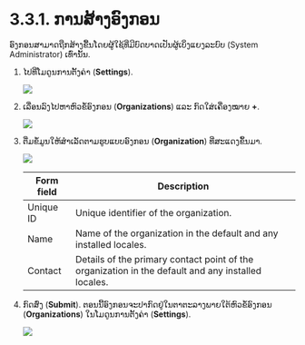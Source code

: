# 3.3.1. ການສ້າງອົງກອນ

ອົງກອນສາມາດຖືກສ້າງຂື້ນໂດຍຜູ້ໃຊ້ທີ່ມີບົດບາດເປັນຜູ້ເບິ່ງແຍງລະບົບ (System Administrator) ເທົ່ານັ້ນ.

1.  ໄປທີ່ໂມດູນການຕັ້ງຄ່າ (**Settings**).

    ![](<../../../../.gitbook/assets/image (49).png>)
2.  ເລື່ອນລົງໄປຫາຫົວຂໍ້ອົງກອນ (**Organizations**) ແລະ ກົດໃສ່ເຄື່ອງໝາຍ **+**.

    ![](<../../../../.gitbook/assets/image (10) (3).png>)
3.  ຕື່ມຂໍ້ມູນໃຫ້ສໍາເລັດຕາມຮູບແບບອົງກອນ (**Organization**) ທີ່ສະແດງຂຶ້ນມາ.

    ![](https://lh6.googleusercontent.com/ELMCDwJEaNJaQhr3Qpyq23Rb3jHZI8f-p9uhenPef\_CWIIg3TmPE2YcBoY8DO8FuI5Ueh9g5XmYCmpN5XqZSeDLnmvc3UpdVxW5qb8by-UYVJid4BUyHkyiTZ-K5sRV93wcOI03k-6IHf34Ltds)

    | **Form field** | **Description**                                                                                    |
    | -------------- | -------------------------------------------------------------------------------------------------- |
    | Unique ID      | Unique identifier of the organization.                                                             |
    | Name           | Name of the organization in the default and any installed locales.                                 |
    | Contact        | Details of the primary contact point of the organization in the default and any installed locales. |
4.  ກົດສົ່ງ (**Submit**). ຕອນນີ້ອົງກອນຈະປາກົດຢູ່ໃນຕາຕະລາງພາຍໃຕ້ຫົວຂໍ້ອົງກອນ (**Organizations**) ໃນໂມດູນການຕັ້ງຄ່າ (**Settings**).

    ![](<../../../../.gitbook/assets/image (6).png>)
